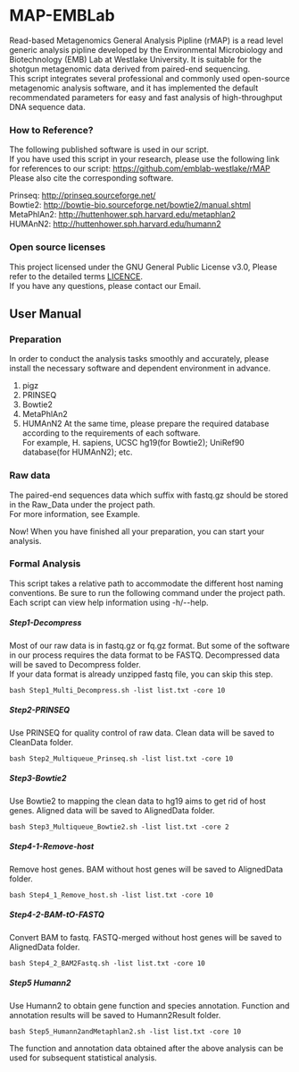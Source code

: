 # MAP-EMBLab
Read-based Metagenomics General Analysis Pipline (rMAP) is a read level generic analysis pipline developed by the Environmental Microbiology and Biotechnology (EMB) Lab at Westlake University. It is suitable for the shotgun metagenomic data derived from paired-end sequencing.  
This script integrates several professional and commonly used open-source metagenomic analysis software, and it has implemented the default recommendated parameters for easy and fast analysis of high-throughput DNA sequence data.  

### How to Reference?  
The following published software is used in our script.   
If you have used this script in your research, please use the following link for references to our script: https://github.com/emblab-westlake/rMAP   
Please also cite the corresponding software.  

Prinseq:     http://prinseq.sourceforge.net/  
Bowtie2:     http://bowtie-bio.sourceforge.net/bowtie2/manual.shtml  
MetaPhlAn2:  http://huttenhower.sph.harvard.edu/metaphlan2  
HUMAnN2:     http://huttenhower.sph.harvard.edu/humann2  

### Open source licenses
This project licensed under the GNU General Public License v3.0, Please refer to the detailed terms [LICENCE](https://github.com/emblab-westlake/MAP-Emblab/blob/master/LICENSE).  
If you have any questions, please contact our Email.

## User Manual
### Preparation
In order to conduct the analysis tasks smoothly and accurately, please install the necessary software and dependent environment in advance.  
1. pigz   
2. PRINSEQ
3. Bowtie2
4. MetaPhlAn2
5. HUMAnN2
At the same time, please prepare the required database according to the requirements of each software.  
For example, H. sapiens, UCSC hg19(for Bowtie2);  UniRef90 database(for HUMAnN2); etc.  
### Raw data
The paired-end sequences data which suffix with fastq.gz should be stored in the Raw_Data under the project path.   
For more information, see Example.  

Now! When you have finished all your preparation, you can start your analysis.  
### Formal Analysis
This script takes a relative path to accommodate the different host naming conventions. Be sure to run the following command under the project path.  
Each script can view help information using -h/--help.
##### Step1-Decompress
Most of our raw data is in fastq.gz or fq.gz format. But some of the software in our process requires the data format to be FASTQ. Decompressed data will be saved to Decompress folder.   
If your data format is already unzipped fastq file, you can skip this step.
```
bash Step1_Multi_Decompress.sh -list list.txt -core 10
```
##### Step2-PRINSEQ
Use PRINSEQ for quality control of raw data. Clean data will be saved to CleanData folder.
```
bash Step2_Multiqueue_Prinseq.sh -list list.txt -core 10
```
##### Step3-Bowtie2
Use Bowtie2 to mapping the clean data to hg19 aims to get rid of host genes. Aligned data will be saved to AlignedData folder.  
```
bash Step3_Multiqueue_Bowtie2.sh -list list.txt -core 2
```
##### Step4-1-Remove-host
Remove host genes. BAM without host genes will be saved to AlignedData folder. 
```
bash Step4_1_Remove_host.sh -list list.txt -core 10
```
##### Step4-2-BAM-tO-FASTQ
 Convert BAM to fastq. FASTQ-merged without host genes will be saved to AlignedData folder.  
 ```
 bash Step4_2_BAM2Fastq.sh -list list.txt -core 10
 ```
##### Step5 Humann2
Use Humann2 to obtain gene function and species annotation. Function and annotation results will be saved to Humann2Result folder.
```
bash Step5_Humann2andMetaphlan2.sh -list list.txt -core 10
```
The function and annotation data obtained after the above analysis can be used for subsequent statistical analysis.  






